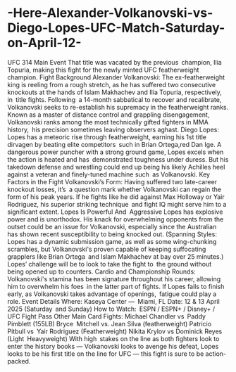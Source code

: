 # -Here-Alexander-Volkanovski-vs-Diego-Lopes-UFC-Match-Saturday-on-April-12-

UFC 314 Main Event That title was vacated by the previous champion, Ilia Topuria, making this fight for the newly minted UFC featherweight champion.
Fight Background
Alexander Volkanovski: The ex-featherweight king is reeling from a rough stretch, as he has suffered two consecutive knockouts at the hands of Islam Makhachev and Ilia Topuria, respectively, in title fights. Following a 14-month sabbatical to recover and recalibrate, Volkanovski seeks to re-establish his supremacy in the featherweight ranks. Known as a master of distance control and grappling disengagement, Volkanovski ranks among the most technically gifted fighters in MMA history, his precision sometimes leaving observers aghast.
Diego Lopes: Lopes has a meteoric rise through featherweight, earning his 1st title dirvagen by beating elite competitors such in Brian Ortega,red Dan Ige. A dangerous power puncher with a strong ground game, Lopes excels when the action is heated and has demonstrated toughness under duress. But his takedown defense and wrestling could end up being his likely Achilles heel against a veteran and finely-tuned machine such as Volkanovski.
Key Factors in the Fight
Volkanovski’s Form: Having suffered two late-career knockout losses, it’s a question mark whether Volkanovski can regain the form of his peak years. If he fights like he did against Max Holloway or Yair Rodriguez, his superior striking technique and fight IQ might serve him to a significant extent.
Lopes Is Powerful And Aggressive Lopes has explosive power and is unorthodox. His knack for overwhelming opponents from the outset could be an issue for Volkanovski, especially since the Australian has shown recent susceptibility to being knocked out.
(Spanning Styles: Lopes has a dynamic submission game, as well as some wing-chunking scrambles, but Volkanovski's proven capable of keeping suffocating grapplers like Brian Ortega and Islam Makhachev at bay over 25 minutes.) Lopes’ challenge will be to look to take the fight to the ground without being opened up to counters.
Cardio and Championship Rounds: Volkanovski's stamina has been signature throughout his career, allowing him to overwhelm his foes in the latter part of fights. If Lopes fails to finish early, as Volkanovski takes advantage of openings, fatigue could play a role.
Event Details
Where: Kaseya Center — Miami, FL
Date: 12 & 13 April 2025 (Saturday and Sunday)
How to Watch: ESPN / ESPN+ / Disney+ / UFC Fight Pass
Other Main Card Fights:
Michael Chandler vs Paddy Pimblett (155LB)
Bryce Mitchell vs. Jean Silva (featherweight)
Patricio Pitbull vs Yair Rodriguez (Featherweight)
Nikita Krylov vs Dominick Reyes (Light Heavyweight)
With high stakes on the line as both fighters look to enter the history books — Volkanovski looks to avenge his defeat, Lopes looks to be his first title on the line for UFC — this fight is sure to be action-packed.
